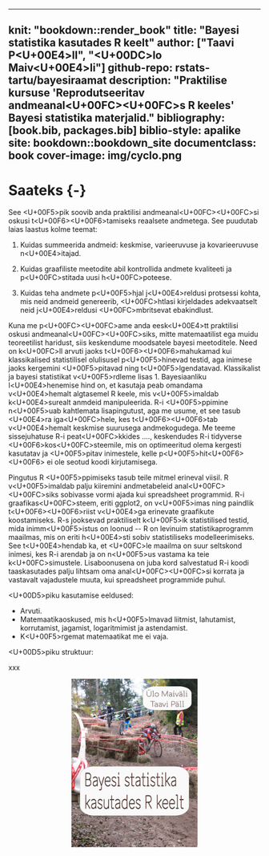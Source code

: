 
--- 
knit: "bookdown::render_book"
title: "Bayesi statistika kasutades R keelt"
author: ["Taavi P<U+00E4>ll", "<U+00DC>lo Maiv<U+00E4>li"]
github-repo: rstats-tartu/bayesiraamat
description: "Praktilise kursuse 'Reprodutseeritav andmeanal<U+00FC><U+00FC>s R keeles' Bayesi statistika materjalid."
bibliography: [book.bib, packages.bib]
biblio-style: apalike
site: bookdown::bookdown_site
documentclass: book
cover-image: img/cyclo.png
---

# Saateks {-}

See <U+00F5>pik soovib anda praktilisi andmeanal<U+00FC><U+00FC>si oskusi t<U+00F6><U+00F6>tamiseks reaalsete andmetega. See puudutab laias laastus kolme teemat: 

1. Kuidas summeerida andmeid: keskmise, varieeruvuse ja kovarieeruvuse n<U+00E4>itajad. 

2. Kuidas graafiliste meetodite abil kontrollida andmete kvaliteeti ja p<U+00FC>stitada uusi h<U+00FC>poteese.

3. Kuidas teha andmete p<U+00F5>hjal j<U+00E4>reldusi protsessi kohta, mis neid andmeid genereerib, <U+00FC>htlasi kirjeldades adekvaatselt neid j<U+00E4>reldusi <U+00FC>mbritsevat ebakindlust.

Kuna me p<U+00FC><U+00FC>ame anda eesk<U+00E4>tt praktilisi oskusi andmeanal<U+00FC><U+00FC>siks, mitte matemaatilist ega muidu teoreetilist haridust, siis keskendume moodsatele bayesi meetoditele. Need on k<U+00FC>ll arvuti jaoks t<U+00F6><U+00F6>mahukamad kui klassikalised statistilisel olulisusel p<U+00F5>hinevad testid, aga inimese jaoks kergemini <U+00F5>pitavad ning t<U+00F5>lgendatavad. Klassikalist ja bayesi statistikat v<U+00F5>rdleme lisas 1. Bayesiaanliku l<U+00E4>henemise hind on, et kasutaja peab omandama v<U+00E4>hemalt algtasemel R keele, mis v<U+00F5>imaldab k<U+00E4>surealt anmdeid manipuleerida. R-i <U+00F5>ppimine n<U+00F5>uab kahtlemata lisapingutust, aga me usume, et see tasub <U+00E4>ra iga<U+00FC>hele, kes t<U+00F6><U+00F6>tab v<U+00E4>hemalt keskmise suurusega andmekogudega. Me teeme sissejuhatuse R-i peat<U+00FC>kkides ...., keskendudes R-i tidyverse <U+00F6>kos<U+00FC>steemile, mis on optimeeritud olema kergesti kasutatav ja <U+00F5>pitav inimestele, kelle p<U+00F5>hit<U+00F6><U+00F6> ei ole seotud koodi kirjutamisega.  

Pingutus R <U+00F5>ppimiseks tasub teile mitmel erineval viisil. R v<U+00F5>imaldab palju kiiremini andmetabeleid anal<U+00FC><U+00FC>siks sobivasse vormi  ajada kui spreadsheet programmid. R-i graafikas<U+00FC>steem, eriti ggplot2, on v<U+00F5>imas ning paindlik t<U+00F6><U+00F6>riist v<U+00E4>ga erinevate graafikute koostamiseks. R-s jooksevad praktiliselt k<U+00F5>ik statistilised testid, mida inimm<U+00F5>istus on loonud -- R on levinuim statistikaprogramm maailmas, mis on eriti h<U+00E4>sti sobiv statistiliseks modelleerimiseks. See t<U+00E4>hendab ka, et <U+00FC>le maailma on suur seltskond inimesi, kes R-i arendab ja on n<U+00F5>us vastama ka teie k<U+00FC>simustele. Lisaboonusena on juba kord salvestatud R-i koodi taaskasutades palju lihtsam oma anal<U+00FC><U+00FC>si korrata ja vastavalt vajadustele muuta, kui spreadsheet programmide puhul.    

<U+00D5>piku kasutamise eeldused:
- Arvuti.
- Matemaatikaoskused, mis h<U+00F5>lmavad liitmist, lahutamist, korrutamist, jagamist, logaritmimist ja astendamist. 
- K<U+00F5>rgemat matemaatikat me ei vaja. 

<U+00D5>piku struktuur:


xxx

<img src="img/cyclo.png" width="50%" style="display: block; margin: auto;" />




